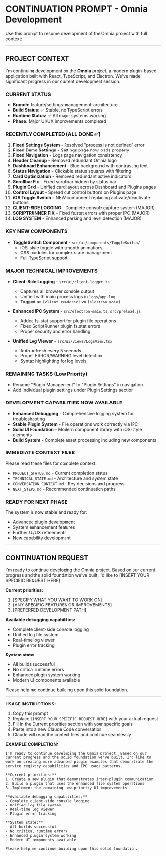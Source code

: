 # CONTINUATION PROMPT - Omnia Development

Use this prompt to resume development of the Omnia project with full context:

---

## PROJECT CONTEXT

I'm continuing development on the **Omnia** project, a modern plugin-based application built with React, TypeScript, and Electron. We've made significant progress in our current development session.

### CURRENT STATUS
- **Branch:** feature/settings-management-architecture
- **Build Status:** ✅ Stable, no TypeScript errors
- **Runtime Status:** ✅ All major systems working
- **Phase:** Major UI/UX improvements completed

### RECENTLY COMPLETED (ALL DONE ✅)
1. **Fixed Settings System** - Resolved "process is not defined" error
2. **Fixed Demo Settings** - Settings page now loads properly
3. **Fixed Navigation** - Logs page navigation consistency
4. **Header Cleanup** - Removed redundant Omnia logo
5. **Dashboard Enhancement** - Blue background with contrasting text
6. **Status Navigation** - Clickable status squares with filtering
7. **Card Optimization** - Removed redundant active indicators
8. **Scrollbar Fix** - Fixed scrollbar hidden by status bar
9. **Plugin Grid** - Unified card layout across Dashboard and Plugins pages
10. **Control Layout** - Spread out control buttons on Plugins page
11. **iOS Toggle Switch** - NEW component replacing activate/deactivate buttons
12. **CLIENT-SIDE LOGGING** - Complete console capture system (MAJOR)
13. **SCRIPTRUNNER FIX** - Fixed fs.stat errors with proper IPC (MAJOR)
14. **LOG SYSTEM** - Enhanced parsing and level detection (MAJOR)

### KEY NEW COMPONENTS
- **ToggleSwitch Component** - `src/ui/components/ToggleSwitch/`
  - iOS-style toggle with smooth animations
  - CSS modules for complex state management
  - Full TypeScript support

### MAJOR TECHNICAL IMPROVEMENTS
- **Client-Side Logging** - `src/ui/client-logger.ts`
  - Captures all browser console output
  - Unified with main process logs in `logs/app.log`
  - Tagged as `[client-renderer]` vs `[electron-main]`

- **Enhanced IPC System** - `src/electron-main.ts`, `src/preload.js`
  - Added fs-stat support for plugin file operations
  - Fixed ScriptRunner plugin fs.stat errors
  - Proper security and error handling

- **Unified Log Viewer** - `src/ui/views/LogsView.tsx`
  - Auto-refresh every 5 seconds
  - Proper ERROR/WARNING level detection
  - Syntax highlighting for log levels

### REMAINING TASKS (Low Priority)
- Rename "Plugin Management" to "Plugin Settings" in navigation
- Add individual plugin settings under Plugin Settings section

### DEVELOPMENT CAPABILITIES NOW AVAILABLE
- **Enhanced Debugging** - Comprehensive logging system for troubleshooting
- **Stable Plugin System** - File operations work correctly via IPC
- **Solid UI Foundation** - Modern component library with iOS-style elements
- **Build System** - Complete asset processing including new components

### IMMEDIATE CONTEXT FILES
Please read these files for complete context:
- `PROJECT_STATUS.md` - Current completion status
- `TECHNICAL_STATE.md` - Architecture and system state
- `CONVERSATION_CONTEXT.md` - Key decisions and progress
- `NEXT_STEPS.md` - Recommended continuation paths

### READY FOR NEXT PHASE
The system is now stable and ready for:
- Advanced plugin development
- System enhancement features
- Further UI/UX refinements
- New capability development

---

## CONTINUATION REQUEST

I'm ready to continue developing the Omnia project. Based on our current progress and the solid foundation we've built, I'd like to [INSERT YOUR SPECIFIC REQUEST HERE].

**Current priorities:**
1. [SPECIFY WHAT YOU WANT TO WORK ON]
2. [ANY SPECIFIC FEATURES OR IMPROVEMENTS]
3. [PREFERRED DEVELOPMENT PATH]

**Available debugging capabilities:**
- Complete client-side console logging
- Unified log file system
- Real-time log viewer
- Plugin error tracking

**System state:**
- All builds successful
- No critical runtime errors
- Enhanced plugin system working
- Modern UI components available

Please help me continue building upon this solid foundation.

---

**USAGE INSTRUCTIONS:**
1. Copy this prompt
2. Replace `[INSERT YOUR SPECIFIC REQUEST HERE]` with your actual request
3. Fill in the Current priorities section with your specific goals
4. Paste into a new Claude Code conversation
5. Claude will read the context files and continue seamlessly

**EXAMPLE COMPLETION:**
```
I'm ready to continue developing the Omnia project. Based on our current progress and the solid foundation we've built, I'd like to work on creating more advanced plugin examples that demonstrate the service registry capabilities and IPC usage patterns.

**Current priorities:**
1. Create a new plugin that demonstrates inter-plugin communication
2. Build a plugin that uses the enhanced file system operations
3. Implement the remaining low-priority UI improvements

**Available debugging capabilities:**
- Complete client-side console logging
- Unified log file system  
- Real-time log viewer
- Plugin error tracking

**System state:**
- All builds successful
- No critical runtime errors
- Enhanced plugin system working
- Modern UI components available

Please help me continue building upon this solid foundation.
```